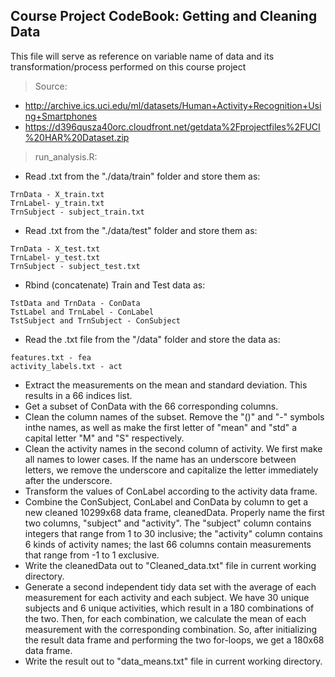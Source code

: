 Course Project CodeBook: Getting and Cleaning Data 
---------------------------------------------------------------------------

This file will serve as reference on variable name of data and its transformation/process performed on this course project 

>Source:

- http://archive.ics.uci.edu/ml/datasets/Human+Activity+Recognition+Using+Smartphones
- https://d396qusza40orc.cloudfront.net/getdata%2Fprojectfiles%2FUCI%20HAR%20Dataset.zip

>run_analysis.R:


- Read .txt from the "./data/train" folder and store them as:
```
TrnData - X_train.txt
TrnLabel- y_train.txt
TrnSubject - subject_train.txt
```


- Read .txt from the "./data/test" folder and store them as:
```
TrnData - X_test.txt
TrnLabel- y_test.txt
TrnSubject - subject_test.txt
```


- Rbind (concatenate) Train and Test data as:
```
TstData and TrnData - ConData 
TstLabel and TrnLabel - ConLabel 
TstSubject and TrnSubject - ConSubject 
```

- Read the .txt file from the "/data" folder and store the data as:
```
features.txt - fea
activity_labels.txt - act
```
- Extract the measurements on the mean and standard deviation. This results in a 66 indices list. 
- Get a subset of ConData with the 66 corresponding columns.
- Clean the column names of the subset. Remove the "()" and "-" symbols inthe names, as well as make the first letter of "mean" and "std" a capital letter "M" and "S" respectively.
- Clean the activity names in the second column of activity. We first make all names to lower cases. If the name has an underscore between letters, we remove the underscore and capitalize the letter immediately after the underscore.
- Transform the values of ConLabel according to the activity data frame.
- Combine the ConSubject, ConLabel and ConData by column to get a new cleaned 10299x68 data frame, cleanedData. Properly name the first two columns, "subject" and "activity". The "subject" column contains integers that range from 1 to 30 inclusive; the "activity" column contains 6 kinds of activity names; the last 66 columns contain measurements that range from -1 to 1 exclusive.
- Write the cleanedData out to "Cleaned_data.txt" file in current working directory.
- Generate a second independent tidy data set with the average of each measurement for each activity and each subject. We have 30 unique subjects and 6 unique activities, which result in a 180 combinations of the two. Then, for each combination, we calculate the mean of each measurement with the corresponding combination. So, after initializing the result data frame and performing the two for-loops, we get a 180x68 data frame.
- Write the result out to "data_means.txt" file in current working directory.